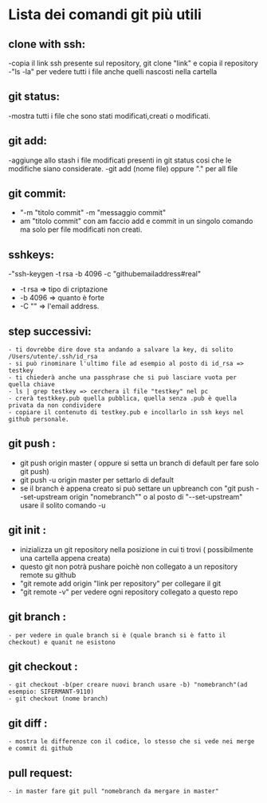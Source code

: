 # Lista dei comandi git più utili

## clone with ssh: 
 -copia il link ssh presente sul repository,  git clone "link" e copia il repository
 -"ls -la" per vedere tutti i file anche quelli nascosti nella cartella
## git status:
 -mostra tutti i file che sono stati modificati,creati o modificati.
## git add:
  -aggiunge allo stash i file modificati presenti in git status cosi che le modifiche siano considerate.
  -git add (nome file) oppure "." per all file
## git commit:
  - "-m "titolo commit" -m "messaggio commit"
  - am "titolo commit" con am faccio add e commit in un singolo comando ma solo per file modificati non creati.
 ## sshkeys:
  -"ssh-keygen -t rsa -b 4096 -c "githubemailaddress#real"
  - -t rsa => tipo di criptazione
  - -b 4096 => quanto è forte
  - -C "" => l'email address.
##  step successivi:
    - ti dovrebbe dire dove sta andando a salvare la key, di solito /Users/utente/.ssh/id_rsa
    - si può rinominare l'ultimo file ad esempio al posto di id_rsa => testkey
    - ti chiederà anche una passphrase che si può lasciare vuota per quella chiave
    - ls | grep testkey => cerchera il file "testkey" nel pc
    - crerà testkkey.pub quella pubblica, quella senza .pub è quella privata da non condividere
    - copiare il contenuto di testkey.pub e incollarlo in ssh keys nel github personale.
 ## git push :
   - git push origin master ( oppure si setta un branch di default per fare solo git push) 
   - git push -u origin master per settarlo di default
   - se il branch è appena creato si può settare un upbreanch con "git push --set-upstream origin "nomebranch"" o al posto di "--set-upstream" usare il        solito comando -u
 ## git init :
   - inizializza un git repository nella posizione in cui ti trovi ( possibilmente una cartella appena creata)
   - questo git non potrà pushare poichè non collegato a un repository remote su github
   - "git remote add origin "link per repository" per collegare il git
   - "git remote -v" per vedere ogni repository collegato a questo repo
  ## git branch : 
    - per vedere in quale branch si è (quale branch si è fatto il checkout) e quanit ne esistono
  ## git checkout :
    - git checkout -b(per creare nuovi branch usare -b) "nomebranch"(ad esempio: SIFERMANT-9110)
    - git checkout (nome branch)
  ## git diff :
    - mostra le differenze con il codice, lo stesso che si vede nei merge e commit di github
  ## pull request:
    - in master fare git pull "nomebranch da mergare in master"
  ## 
    
